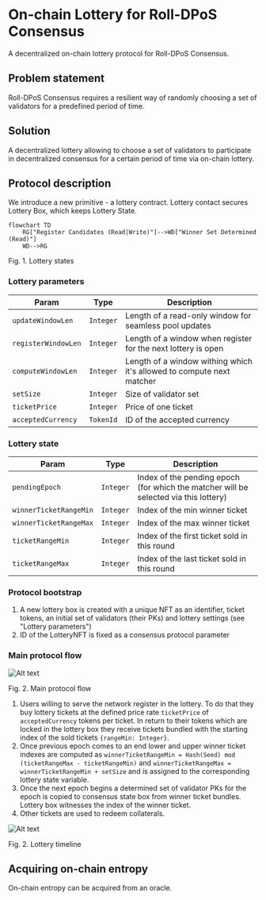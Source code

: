 # On-chain Lottery for Roll-DPoS Consensus

A decentralized on-chain lottery protocol for Roll-DPoS Consensus.

## Problem statement

Roll-DPoS Consensus requires a resilient way of randomly choosing a set of validators for a predefined period of time.

## Solution

A decentralized lottery allowing to choose a set of validators to participate in decentralized consensus for a certain
period of time via on-chain lottery.

## Protocol description

We introduce a new primitive - a lottery contract. Lottery contact secures Lottery Box, which keeps Lottery State.

```mermaid
flowchart TD
    RG["Register Candidates (Read|Write)"]-->WD["Winner Set Determined (Read)"]
    WD-->RG
```

Fig. 1. Lottery states

### Lottery parameters

| Param               | Type      | Description                                                           |
|---------------------|-----------|-----------------------------------------------------------------------|
| `updateWindowLen`   | `Integer` | Length of a read-only window for seamless pool updates                |
| `registerWindowLen` | `Integer` | Length of a window when register for the next lottery is open         |
| `computeWindowLen`  | `Integer` | Length of a window withing which it's allowed to compute next matcher |
| `setSize`           | `Integer` | Size of validator set                                                 |
| `ticketPrice`       | `Integer` | Price of one ticket                                                   |
| `acceptedCurrency`  | `TokenId` | ID of the accepted currency                                           |

### Lottery state

| Param                  | Type      | Description                                                                          |
|------------------------|-----------|--------------------------------------------------------------------------------------|
| `pendingEpoch`         | `Integer` | Index of the pending epoch (for which the matcher will be selected via this lottery) |
| `winnerTicketRangeMin` | `Integer` | Index of the min winner ticket                                                       |
| `winnerTicketRangeMax` | `Integer` | Index of the max winner ticket                                                       |
| `ticketRangeMin`       | `Integer` | Index of the first ticket sold in this round                                         |
| `ticketRangeMax`       | `Integer` | Index of the last ticket sold in this round                                          |

### Protocol bootstrap

1. A new lottery box is created with a unique NFT as an identifier, ticket tokens, an initial set of validators
   (their PKs) and lottery settings (see "Lottery parameters")
2. ID of the LotteryNFT is fixed as a consensus protocol parameter

### Main protocol flow

![Alt text](./assets/OnChainLottery.svg)

Fig. 2. Main protocol flow

1. Users willing to serve the network register in the lottery. To do that they buy lottery tickets at the defined
   price rate `ticketPrice` of `acceptedCurrency` tokens per ticket. In return to their tokens which are locked in
   the lottery box they receive tickets bundled with the starting index of the sold tickets `{rangeMin: Integer}`.
2. Once previous epoch comes to an end lower and upper winner ticket indexes are computed as
   `winnerTicketRangeMin = Hash(Seed) mod (ticketRangeMax - ticketRangeMin)`
   and `winnerTicketRangeMax = winnerTicketRangeMin + setSize` and is assigned to the corresponding lottery
   state variable.
3. Once the next epoch begins a determined set of validator PKs for the epoch is copied to consensus state box from
   winner ticket bundles. Lottery box
   witnesses the index of the winner ticket.
4. Other tickets are used to redeem collaterals.

![Alt text](./assets/LotteryTimeline.svg)

Fig. 2. Lottery timeline

## Acquiring on-chain entropy

On-chain entropy can be acquired from an oracle. 